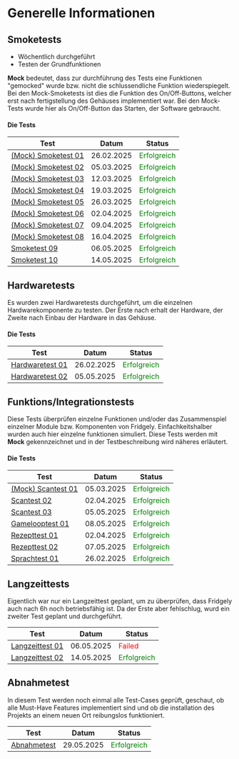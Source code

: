 # Generelle Informationen

## Smoketests
- Wöchentlich durchgeführt
- Testen der Grundfunktionen

**Mock** bedeutet, dass zur durchführung des Tests eine Funktionen "gemocked" wurde bzw. nicht die schlussendliche Funktion wiederspiegelt.
Bei den Mock-Smoketests ist dies die Funktion des On/Off-Buttons, welcher erst nach fertigstellung des Gehäuses implementiert war.
Bei den Mock-Tests wurde hier als On/Off-Button das Starten, der Software gebraucht.
#### Die Tests
Test | Datum | Status| 
-------- | -------- | -------- |  
[(Mock) Smoketest 01](Smoketests/Smoketest_Mock01_26022025.md)|26.02.2025   | <span style="color:green;">Erfolgreich</span>   | 
[(Mock) Smoketest 02](Smoketests/Smoketest_Mock02_05032025.md) |05.03.2025  | <span style="color:green;">Erfolgreich</span>   | 
[(Mock) Smoketest 03](Smoketests/Smoketest_Mock03_12032025.md) |12.03.2025   | <span style="color:green;">Erfolgreich</span>   | 
[(Mock) Smoketest 04](Smoketests/Smoketest_Mock04_19032025.md) |19.03.2025  | <span style="color:green;">Erfolgreich</span>   | 
[(Mock) Smoketest 05](Smoketests/Smoketest_Mock05_26032025.md)|26.03.2025   | <span style="color:green;">Erfolgreich</span>   | 
[(Mock) Smoketest 06](Smoketests/Smoketest_Mock06_02042025.md) |02.04.2025   | <span style="color:green;">Erfolgreich</span>   | 
[(Mock) Smoketest 07](Smoketests/Smoketest_Mock07_09042025.md) |09.04.2025   | <span style="color:green;">Erfolgreich</span>   | 
[(Mock) Smoketest 08](Smoketests/Smoketest_Mock08_16042025.md) |16.04.2025   | <span style="color:green;">Erfolgreich</span>   | 
[Smoketest 09](Smoketests/Smoketest09_06052025.md) |06.05.2025   | <span style="color:green;">Erfolgreich</span>   | 
[Smoketest 10](Smoketests/Smoketest10_14052025.md) |14.05.2025   | <span style="color:green;">Erfolgreich</span>   | 

## Hardwaretests
Es wurden zwei Hardwaretests durchgeführt, um die einzelnen Hardwarekomponente zu testen. Der Erste nach erhalt der Hardware, der Zweite nach Einbau der Hardware in das Gehäuse.
#### Die Tests
Test | Datum | Status| 
-------- | -------- |-------- |  
[Hardwaretest 01](Hardwaretests/TestHardware01_26022025.md)  |26.02.2025 | <span style="color:green;">Erfolgreich</span>   | 
[Hardwaretest 02](Hardwaretests/TestHardware02_05052025.md) |05.05.2025  | <span style="color:green;">Erfolgreich</span>      | 


## Funktions/Integrationstests
Diese Tests überprüfen einzelne Funktionen und/oder das Zusammenspiel einzelner Module bzw. Komponenten von Fridgely.
Einfachkeitshalber wurden auch hier einzelne funktionen simuliert. Diese Tests werden mit **Mock** gekennzeichnet und in der Testbeschreibung wird näheres erläutert.
#### Die Tests
Test | Datum | Status| 
-------- | -------- |-------- |  
[(Mock) Scantest 01](Funktion_Integrationtests/Scantest_Mock01_05032025.md)| 05.03.2025  | <span style="color:green;">Erfolgreich</span>  | 
[Scantest 02](Funktion_Integrationtests/Scantest02_02042025.md)| 02.04.2025  | <span style="color:green;">Erfolgreich</span>  | 
[Scantest 03](Funktion_Integrationtests/Scantest03_05052025.md)| 05.05.2025  | <span style="color:green;">Erfolgreich</span>  | 
[Gamelooptest 01](Funktion_Integrationtests/Gamelooptest01_08052025.md)| 08.05.2025  | <span style="color:green;">Erfolgreich</span>  | 
[Rezepttest 01](Funktion_Integrationtests/Rezepttest01_02042025.md)| 02.04.2025  | <span style="color:green;">Erfolgreich</span>  | 
[Rezepttest 02](Funktion_Integrationtests/Rezepttest02_07052025.md)| 07.05.2025  | <span style="color:green;">Erfolgreich</span>  | 
[Sprachtest 01](Funktion_Integrationtests/Sprachtest01_26022025.md)| 26.02.2025  | <span style="color:green;">Erfolgreich</span>  | 



## Langzeittests
Eigentlich war nur ein Langzeittest geplant, um zu überprüfen, dass Fridgely auch nach 6h noch betriebsfähig ist. Da der Erste aber fehlschlug, wurd ein zweiter Test geplant und durchgeführt.

Test | Datum | Status|
-------- | -------- |-------- |  
[Langzeittest 01](Langzeittests/Langzeittest01_06052025.md) |06.05.2025   | <span style="color:red;">Failed</span>   | 
[Langzeittest 02](Langzeittests/Langzeittest02_14052025.md) |14.05.2025  | <span style="color:green;">Erfolgreich</span>      | 


## Abnahmetest
In diesem Test werden noch einmal alle Test-Cases geprüft, geschaut, ob alle Must-Have Features implementiert sind und ob die installation des Projekts an einem neuen Ort reibungslos funktioniert.

Test | Datum | Status| 
-------- | -------- |-------- |  
[Abnahmetest](Abnahmetest.md)| 29.05.2025  | <span style="color:green;">Erfolgreich</span>   | 
